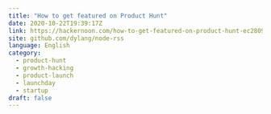 ```yaml
---
title: "How to get featured on Product Hunt"
date: 2020-10-22T19:39:17Z
link: https://hackernoon.com/how-to-get-featured-on-product-hunt-ec280977cee0?source=rss&utm_medium=RSS&utm_source=news.12bit.vn
site: github.com/dylang/node-rss
language: English
category:
  - product-hunt
  - growth-hacking
  - product-launch
  - launchday
  - startup
draft: false
---
```

